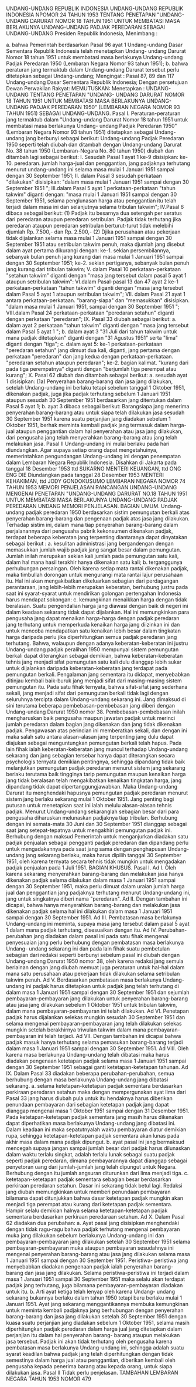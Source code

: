  UNDANG-UNDANG REPUBLIK INDONESIA UNDANG-UNDANG REPUBLIK INDONESIA NPOMOR 24 TAHUN 1953 TENTANG PENETAPAN "UNDANG-UNDANG DARURAT NOMOR 18 TAHUN 1951 UNTUK MEMBATASI MASA BERLAKUNYA UNDANG-UNDANG PADJAK PEREDARAN SEBAGAI UNDANG-UNDANG Presiden Republik Indonesia,
Menimbang :

a. bahwa Pemerintah berdasarkan Pasal 96 ayat 1 Undang-undang Dasar Sementara Republik Indonesia telah menetapkan Undang- undang Darurat Nomor 18 tahun 1951 untuk membatasi masa berlakunya Undang-undang Padjak Peredaran 1950 (Lembaran Negara Nomor 93 tahun 1951);
b. bahwa peraturan jang termaktub dalam Undang-undang Darurat tersebut perlu ditetapkan sebagai Undang-undang;
Mengingat :
 Pasal 87, 89 dan 117 Undang-undang Dasar Sementara Republik Indonesia; Dengan persetujuan Dewan Perwakilan Rakyat:
MEMUTUSKAN:
 Menetapkan : UNDANG-UNDANG TENTANG PENETAPAN "UNDANG- UNDANG DARURAT NOMOR 18 TAHUN 1951 UNTUK MEMBATASI MASA BERLAKUNYA UNDANG-UNDANG PADJAK PEREDARAN 1950" (LEMBARAN NEGARA NOMOR 93 TAHUN 1951) SEBAGAI UNDANG-UNDANG. Pasal I. Peraturan-peraturan jang termaktub dalam "Undang-undang Darurat Nomor 18 tahun 1951 untuk membatasi masa berlakunya Undang- undang Padjak Peredaran 1950" (Lembaran Negara Nomor 93 tahun 1951) ditetapkan sebagai Undang-undang jang berbunyi sebagai berikut: Undang-undang Padjak Peredaran 1950 seperti telah diubah dan ditambah dengan Undang-undang Darurat No. 38 tahun 1950 (Lembaran-Negara No. 80 tahun 1950) diubah dan ditambah lagi sebagai berikut: I. Sesudah Pasal 1 ayat 1 ke-9 disisipkan: ke-10. peredaran. jumlah harga-jual dan penggantian, jang padjaknya terhutang menurut undang-undang ini selama masa mulai 1 Januari 1951 sampai dengan 30 September 1951; II. dalam Pasal 3 sesudah perkataan "dilakukan" disisipkan: "dalam masa mulai 1 Januari 1951 sampai dengan 30 September 1951 "; III.dalam Pasal 5 ayat 1 perkataan-perkataan "tahun takwim" diganti dengan: "masa mulai 1 Januari 1951 sampai dengan 30 September 1951, selama penglunasan harga atau penggantian itu telah terjadi dalam masa ini dan selanjutnya selama tribulan takwim"; IV.Pasal 6 dibaca sebagai berikut:
(1) Padjak itu besarnya dua setengah per seratus dari peredaran ataupun peredaran setribulan. Padjak tidak terhutang jika peredaran ataupun peredaran setribulan berturut-turut tidak melebihi djumlah Rp. 7.500,- dan Rp. 2.500,- (2) Djika perusahaan atau pekerjaan tidak dijalankan selama masa mulai 1 Januari 1951 sampai dengan 30 September 1951 atau setribulan takwim penuh, maka djumlah jang disebut dalam ayat pertama dikurangi dengan: ke-1. sekian persembilannya, sebanyak bulan penuh jang kurang dari masa mulai 1 Januari 1951 sampai dengan 30 September 1951; ke-2. sekian pertiganya, sebanyak bulan penuh jang kurang dari tribulan takwim; V. dalam Pasal 10 perkataan-perkataan "setahun takwim" diganti dengan "masa jang tersebut dalam pasal 5 ayat 1 ataupun setribulan takwim": VI.dalam Pasal-pasal 13 dan 47 ayat 2 ke-1 perkataan-perkataan "tahun takwim" diganti dengan "masa jang tersebut dalam Pasal 5 ayat 1 ataupun setribulan takwim"; VII. dalam Pasal 21 ayat 1 antara perkataan-perkataan. "barang-siapa" dan "memasukkan" disisipkan. "dalam masa mulai 1 Januari 1951, sampai dengan 30 September 1951 "; VIII.dalam Pasal 24 perkataan-perkataan "peredaran setahun" diganti dengan perkataan "peredaran"; IX. Pasal 33 diubah sebagai berikut:
a. dalam ayat 2 perkataan "tahun takwim" diganti dengan "masa jang tersebut dalam Pasal 5 ayat 1 ";
b. dalam ayat 3 "31 Juli dari tahun takwim untuk mana padjak ditetapkan" diganti dengan "31 Agustus 1951" serta "lima" diganti dengan "tiga";
c. dalam ayat 5: ke-1 perkataan-perkataan "peredaran setahun" jang dimuat dua kali, diganti, jang pertama dengan perkataan "peredaran" dan jang kedua dengan perkataan-perkataan. "peredaran setahun ataupun peredaran"; ke-2. bagian kalimat. "kurang dari pada tiga perempatnya" diganti dengan "berjumlah tiga perempat atau kurang"; X. Pasal 62 diubah dan ditambah sebagai berikut:
a. sesudah ayat 1 disisipkan:
(1a) Penyerahan barang-barang dan jasa jang dilakukan, setelah Undang-undang ini berlaku tetapi sebelum tanggal 1 Oktober 1951, dikenakan padjak, juga jika padjak terhutang sebelum 1 Januari 1951 ataupun sesudah 30 September 1951 berdasarkan jang ditentukan dalam Pasal 5 ayat 1;
b. ayat 3 dibaca sebagai berikut: Barangsiapa jang menerima penyerahan barang-barang atau untuk siapa telah dilakukan jasa sesudah 30 September 1951 karena suatu perjanjian jang diadakan sebelum 1 Oktober 1951, berhak meminta kembali padjak jang termasuk dalam harga-jual ataupun penggantian dalam hal penyerahan atau jasa jang dilakukan, dari pengusaha jang telah menyerahkan barang-barang atau jang telah melakukan jasa.
Pasal II
Undang-undang ini mulai berlaku pada hari diundangkan. Agar supaya setiap orang dapat mengetahuinya, memerintahkan pengundangan Undang-undang ini dengan penempatan dalam Lembaran Negara Republik Indonesia. Disahkan di Jakarta pada tanggal 18 Desember 1953 ttd SUKARNO MENTERI KEUANGAN, ttd ONG ENG DIE Diundangkan pada tanggal 28 Desember 1953 MENTERI KEHAKIMAN, ttd JODY GONDOKUSUMO LEMBARAN NEGARA NOMOR 74 TAHUN 1953 MEMORI PENJELASAN RANCANGAN UNDANG-UNDANG MENGENAI PENETAPAN "UNDANG-UNDANG DARURAT NO.18 TAHUN 1951 UNTUK MEMBATASI MASA BERLAKUNYA UNDANG-UNDANG PADJAK PEREDARAN UNDANG MEMORI PENJELASAN. BAGIAN UMUM. Undang-undang padjak peredaran 1950 berdasarkan sistim pemungutan berkali atas penyerahan barang-barang dan pengenaan padjak atas jasa jang dilakukan. Terhadap sistim ini, dalam mana tiap penyerahan barang-barang dalam perjalanannya dari pengusaha pabrik kekonsumen dikenakan padjak, terdapat beberapa keberatan jang terpenting diantaranya dapat dinyatakan sebagai berikut :
a. kesulitan administrasi jang bergandengan dengan memasukkan jumlah wajib padjak jang sangat besar dalam pemungutan. Jumlah inilah merupakan sekian kali jumlah pada pemungutan satu kali, dalam hal mana hasil terakhir hanya dikenakan satu kali;
b. terganggunya perhubungan persaingan. Oleh karena setiap mata rantai dikenakan padjak, maka timbullah dorongan untuk mengurangi mata rantai lajur perusahaan itu. Hal ini akan mengakibatkan dikeluarkan sebagian dari perdagangan perantaraan, jang lebih-lebih merupakan keberatan, berhubung justru pada saat ini syarat-syarat untuk mendirikan golongan pertengahan Indonesia harus mendapat sokongan:
c. kemungkinan menaikkan harga dengan tidak beralasan. Suatu pengendalian harga jang diawasi dengan baik di negeri ini dalam keadaan sekarang tidak dapat dijalankan. Hal ini memungkinkan para pengusaha jang dapat menaikan harga-harga dengan padjak peredaran jang terhutang untuk memperkuda kenaikan harga jang diizinkan ini dan untuk mencoba mendapatkan satu kenaikan lebih besar dalam tingkatan harga daripada perlu jika diperhitungkan semua padjak peredaran jang terhutang. Bahwa, walaupun dengan adanya keberatan-keberatan ini justru Undang-undang padjak peralihan 1950 mempunyai sistem pemungutan berkali dapat diterangkan sebagai demikian, bahwa keberatan-keberatan tehnis jang menjadi sifat pemungutan satu kali dulu dianggap lebih sukar untuk dijalankan daripada keberatan-keberatan jang terdapat pada pemungutan berkali. Pengalaman jang sementara itu didapat, menyebabkan ditinjau kembali baik-buruk jang menjadi sifat dari masing-masing sistem pemungutan itu. Pada satu fihak ternyata, bahwa sifat-sifat jang sederhana sekali, jang menjadi sifat dari pemungutan berkali tidak lagi dengan seluruhnya tercipta dalam Undang-undang sekarang ini. Jang dimaksud di sini terutama beberapa pembebasan-pembebasan jang diberi dengan Undang-undang Darurat 1950 nomor 38. Pembebasan-pembebasan inilah mengharuskan baik pengusaha maupun jawatan padjak untuk merinci jumlah peredaran dalam bagian jang dikenakan dan jang tidak dikenakan padjak. Pengawasan atas perincian ini memberatkan sekali, dan dengan ini maka salah satu antara alasan-alasan jang terpenting jang dulu dapat diajukan sebagai menguntungkan pemungutan berkali telah hapus. Pada lain fihak ialah keberatan-keberatan jang muncul terhadap Undang-undang sekarang dan jang sebagian tersebar hanya dapat diterangkan secara psychologis ternyata demikian pentingnya, sehingga dipandang tidak baik melanjutkan pemungutan padjak peredaran menurut sistem jang sekarang berlaku terutama baik tingginya tarip pemungutan maupun kenaikan harga jang tidak beralasan telah mengakibatkan kenaikan tingkatan harga, jang dipandang tidak dapat dipertanggungjawabkan. Maka Undang-undang Darurat itu menghendaki hapusnya pemungutan padjak peredaran menurut sistem jang berlaku sekarang mulai 1 Oktober 1951. Jang penting bagi putusan untuk menetapkan saat ini ialah melulu alasan-alasan tehnis padjak. Menurut Undang-undang sekaranglah sebagian besar dari para pengusaha diharuskan melunaskan padjaknya tiap tribulan. Berhubung dengan ini semata-mata 30 Juni dan 30 September 1951 dianggap sebagai saat jang setepat-tepatnya untuk mengakhiri pemungutan padjak ini. Berhubung dengan maksud Pemerintah untuk menganjurkan diadakan satu padjak penjualan sebagai pengganti padjak peredaran dan dipandang perlu untuk mengadakannya pada saat jang sama dengan penghapusan Undang-undang jang sekarang berlaku, maka harus dipilih tanggal 30 September 1951, oleh karena ternyata secara tehnis tidak mungkin untuk mengadakan padjak penjualan pada 1 Juli 1951. BAGIAN KHUSUS. Pasal I. Ad I. Oleh karena sekarang menyerahkan barang-barang dan melakukan jasa hanya dikenakan padjak selama dilakukan dalam masa 1 Januari 1951 sampai dengan 30 September 1951, maka perlu dimuat dalam uraian jumlah harga jual dan penggantian jang padjaknya terhutang menurut Undang-undang ini, jang untuk singkatnya diberi nama "peredaran". Ad II. Dengan tambahan ini dicapai, bahwa hanya menyerahkan barang-barang dan melakukan jasa dikenakan padjak selama hal ini dilakukan dalam masa 1 Januari 1951 sampai dengan 30 September 1951. Ad III. Pembatasan masa berlakunya Undang-undang ini meminta, supaya masa jang tersebut dalam pasal 5 ayat 1 dalam mana padjak terhutang, disesuaikan dengan itu. Ad IV. Perubahan-perubahan jang diadakan dalam pasal ini pada satu fihak mengenai penyesuaian jang perlu berhubung dengan pembatasan masa berlakunya Undang- undang sekarang ini dan pada lain fihak suatu pembetulan sebagian dari redaksi seperti berbunyi sebelum pasal ini diubah dengan Undang-undang Darurat 1950 nomor 38, oleh karena redaksi jang semula berlainan dengan jang diubah memuat juga peraturan untuk hal-hal dalam mana satu perusahaan atau pekerjaan tidak dilakukan selama setribulan takwim penuh. Ad V. Berdasarkan pembatasan masa berlakunya Undang-undang ini padjak harus ditetapkan untuk padjak jang telah terhutang di dalam masa 1 Januari 1951 sampai dengan 30 September 1951 dan sejumlah pembayaran-pembayaran jang dilakukan untuk penyerahan barang-barang atau jasa jang dilakukan sebelum 1 Oktober 1951 untuk tribulan takwim, dalam mana pembayaran-pembayaran ini telah dilakukan. Ad VI. Penetapan padjak harus dijalankan selekas mungkin sesudah 30 September 1951 dan selama mengenai pembayaran-pembayaran jang telah dilakukan selekas mungkin setelah berakhirnya triwulan takwim dalam mana pembayaran-pembayaran ini telah terjadi. Ad VII. Dengan tambahan ini dicapai bahwa padjak masuk hanya terhutang selama pemasukan barang-barang terjadi dalam masa 1 Januari 1951 sampai dengan 30 September 1951. Ad VIII. Oleh karena masa berlakunya Undang-undang telah dibatasi maka harus diadakan pengenaan ketetapan padjak selama masa 1 Januari 1951 sampai dengan 30 September 1951 sebagai ganti ketetapan-ketetapan tahunan. Ad IX. Dalam Pasal 33 diadakan beberapa perubahan-perubahan, semua berhubung dengan masa berlakunya Undang-undang jang dibatasi sekarang.
a. selama ketetapan-ketetapan padjak sementara berdasarkan perkiraan peredaran setahun maka dengan mempergunakan ayat lima dari Pasal 33 jang harus diubah pula untuk itu hendaknya harus diberikan penundaan pembayaran dari sebagian ketetapan padjak jang dapat dianggap mengenai masa 1 Oktober 1951 sampai dengan 31 Desember 1951. Pada ketetapan-ketetapan padjak sementara jang masih harus dikenakan dapat diperhatikan masa berlakunya Undang-undang jang dibatasi ini. Dalam keadaan ini maka sepatutnyalah waktu pembayaran diatur demikian rupa, sehingga ketetapan-ketetapan padjak sementara akan lunas pada akhir masa dalam mana padjak dipungut.
b. ayat pasal ini jang bermaksud mencegah supaya jangan sampai jumlah besar dari padjak harus dilunaskan dalam waktu terlalu singkat, adalah terlalu lunak sebagai suatu padjak seperti padjak peredaran, dimana pembayarannya dapat dianggap sebagai penyetoran uang dari jumlah-jumlah jang telah dipungut untuk Negara. Berhubung dengan itu jumlah angsuran diturunkan dari lima menjadi tiga.
c. ketetapan-ketetapan padjak sementara sebagian besar berdasarkan perkiraan peredaran setahun. Dasar ini sekarang tidak betul lagi. Redaksi jang diubah memungkinkan untuk memberi penundaan pembayaran bilamana dapat ditunjukkan bahwa dasar ketetapan padjak mungkin akan menjadi tiga perempat atau kurang dari ketetapan padjak sementara. Hampir selalu demikian halnya selama ketetapan-ketetapan padjak sementara berdasarkan perkiraan peredaraan setahun. Ad X. Dalam Pasal 62 diadakan dua perubahan:
a. Ayat pasal jang disisipkan menghendaki dengan tidak ragu-ragu bahwa padjak terhutang mengenai pembayaran muka jang dilakukan sebelum berlakunya Undang-undang ini dan pembayaran-pembayaran jang dilakukan setelah 30 September 1951 selama pembayaran-pembayaran muka ataupun pembayaran sesudahnya ini mengenai penyerahan barang-barang atau jasa jang dilakukan selama masa 1 Januari 1951 sampai dengan 30 September 1951. Peristiwa- peristiwa jang menyebabkan diadakan pengenaan padjak ialah penyerahan barang- barang dan jasa jang dilakukan. Selama peristiwa-peristiwa ini terjadi dalam masa 1 Januari 1951 sampai 30 September 1951 maka selalu akan terdapat padjak jang terhutang, juga bilamana pembayaran-pembayaran diadakan untuk itu.
b. Arti ayat ketiga telah lenyap oleh karena Undang- undang sekarang bukannya berlaku dalam tahun 1950 tetapi baru berlaku mulai 1 Januari 1951. Ayat jang sekarang menggantikannya membuka kemungkinan untuk meminta kembali padjaknya jang berhubungan dengan penyerahan barang-barang dan jasa jang dilakukan setelah 30 September 1951 dengan kuasa suatu perjanjian jang diadakan sebelum 1 Oktober 1951, selama masih diperhitungkan padjak peredaran dalam harga jual jang ditetapkan dalam perjanjian itu dalam hal penyerahan barang- barang ataupun melakukan jasa tersebut. Padjak ini akan tidak terhutang oleh pengusaha karena pembatasan masa berlakunya Undang-undang ini, sehingga adalah suatu syarat keadilan bahwa padjak jang telah diperhitungkan dengan tidak semestinya dalam harga jual atau penggantian, diberikan kembali oleh pengusaha kepada penerima barang atau kepada orang, untuk siapa dilakukan jasa.
Pasal II
Tidak perlu penjelasan. TAMBAHAN LEMBARAN NEGARA TAHUN 1953 NOMOR 479